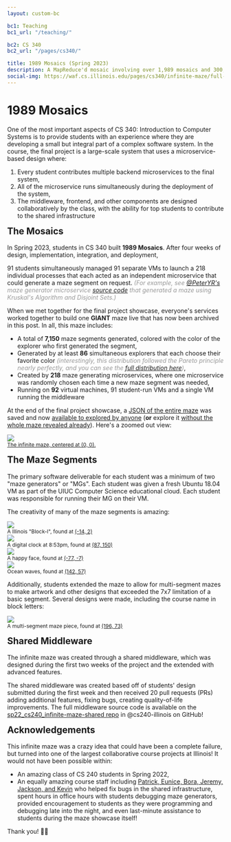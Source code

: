 ```yaml
---
layout: custom-bc

bc1: Teaching
bc1_url: "/teaching/"

bc2: CS 340
bc2_url: "/pages/cs340/"

title: 1989 Mosaics (Spring 2023)
description: A MapReduce'd mosaic involving over 1,989 mosaics and 300,000 base images to create one ultimate mosaic.
social-img: https://waf.cs.illinois.edu/pages/cs340/infinite-maze/full-maze.png
---
```


<style>
h2 {
  margin-top: 15px;
}

.maze-caption {
  font-size: 12px;
}

em {
  color: #999;
}
</style>

# 1989 Mosaics

One of the most important aspects of <span class="or">CS 340: Introduction to Computer Systems</span> is to provide students with an experience where they are developing a small but integral part of a complex software system.  In the course, the final project is a large-scale system that uses a microservice-based design where:

1. Every student contributes multiple backend microservices to the final system, 
2. All of the microservice runs simultaneously during the deployment of the system,
3. The middleware, frontend, and other components are designed collaboratively by the class, with the ability for top students to contribute to the shared infrastructure


## The Mosaics

In Spring 2023, students in CS 340 built <b>1989 Mosaics</b>.  After four weeks of design, implementation, integration, and deployment,


91 students simultaneously managed 91 separate VMs to launch a 218 individual processes that each acted as an independent microservice that could generate a maze segment on request.  *(For example, see [@PeterYR's](https://github.com/PeterYR) maze generator microservice [source code](https://github.com/cs240-illinois/sp22_cs240_infinite-maze-shared/blob/main/maze_generators/kruskal/app.py) that generated a maze using Kruskal's Algorithm and Disjoint Sets.)*

When we met together for the final project showcase, everyone's services worked together to build one <b>GIANT</b> maze live that has now been archived in this post.  In all, this maze includes:

- A total of <b>7,150</b> maze segments generated, colored with the color of the explorer who first generated the segment,
- Generated by at least <b>86</b> simultaneous explorers that each choose their favorite color *(interestingly, this distribution followed the Pareto principle nearly perfectly, and you can see the [full distribution here](/pages/cs340/infinite-maze/final-color-count.html))*,
- Created by <b>218</b> maze generating microservices, where one microservice was randomly chosen each time a new maze segment was needed,
- Running on <b>92</b> virtual machines, 91 student-run VMs and a single VM running the middleware

At the end of the final project showcase, a <a href="mazeState.json">JSON of the entire maze</a> was saved and now <a href="maze.html?all=true">available to explored by anyone</a> (<b>or</b> explore it <a href="maze.html">without the whole maze revealed already</a>).  Here's a zoomed out view:

<div class="text-center mb-3">
  <a href="maze.html?all=true">
    <img src="full-maze.png">
    <div class="maze-caption">The infinite maze, centered at (0, 0).</div>
  </a>
</div>



## The Maze Segments

The primary software deliverable for each student was a minimum of two "maze generators" or "MGs".  Each student was given a fresh Ubuntu 18.04 VM as part of the UIUC Computer Science educational cloud.  Each student was responsible for running their MG on their VM.

The creativity of many of the maze segments is amazing:

<div class="row text-center mb-3">
  <div class="col-3">
    <a href="maze.html?x=-14&y=2&all=true"><img src="block-i.png" class="img-fluid" /></a>
    <div class="maze-caption">A Illinois "Block-I", found at <a href="maze.html?x=-14&y=2&all=true">(-14, 2)</a></div>
  </div>
  <div class="col-3">
    <a href="maze.html?x=87&y=150&all=true"><img src="clock.png" class="img-fluid" /></a>
    <div class="maze-caption">A digital clock at 8:53pm, found at <a href="maze.html?x=87&y=150&all=true">(87, 150)</a></div>
  </div>
  <div class="col-3">
    <a href="maze.html?x=-77&y=-7&all=true"><img src="face.png" class="img-fluid" /></a>
    <div class="maze-caption">A happy face, found at <a href="maze.html?x=-77&y=-7&all=true">(-77, -7)</a></div>
  </div>
  <div class="col-3">
    <a href="maze.html?x=142&y=57&all=true"><img src="waves.png" class="img-fluid" /></a>
    <div class="maze-caption">Ocean waves, found at <a href="maze.html?x=142&y=57&all=true">(142, 57)</a></div>
  </div>
</div>

Additionally, students extended the maze to allow for multi-segment mazes to make artwork and other designs that exceeded the 7x7 limitation of a basic segment.  Several designs were made, including the course name in block letters:

<div class="row text-center mb-3">
  <div class="col-12">
    <a href="maze.html?x=196&y=73&all=true"><img src="mb-cs240.png" class="img-fluid" /></a>
    <div class="maze-caption">A multi-segment maze piece, found at <a href="maze.html?x=196&y=73&all=true">(196, 73)</a></div>
  </div>
</div>


## Shared Middleware 

The infinite maze was created through a shared middleware, which was designed during the first two weeks of the project and the extended with advanced features.

The shared middleware was created based off of students' design submitted during the first week and then received 20 pull requests (PRs) adding additional features, fixing bugs, creating quality-of-life improvements.  The full middleware source code is available on the <a href="https://github.com/cs240-illinois/sp22_cs240_infinite-maze-shared">sp22_cs240_infinite-maze-shared repo</a> in @cs240-illinois on GitHub!


## Acknowledgements

This infinite maze was a crazy idea that could have been a complete failure, but turned into one of the largest collaborative course projects at Illinois!  It would not have been possible within:

- An amazing class of CS 240 students in Spring 2022,
- An equally amazing course staff including <a href="https://courses.grainger.illinois.edu/cs240/sp2022/syllabus/">Patrick, Eunice, Bora, Jeremy, Jackson, and Kevin</a> who helped fix bugs in the shared infrastructure, spent hours in office hours with students debugging maze generators, provided encouragement to students as they were programming and debugging late into the night, and even last-minute assistance to students during the maze showcase itself!

Thank you! 🧡💙











